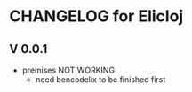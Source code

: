 # CHANGELOG for Elicloj
## V 0.0.1 ##
* premises NOT WORKING
  * need bencodelix to be finished first 